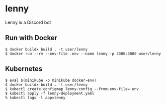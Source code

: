 # lenny
Lenny is a Discord bot

## Run with Docker
```
$ docker buildx build . -t user/lenny
$ docker run --rm --env-file .env --name lenny -p 3000:3000 user/lenny
```

## Kubernetes
```
$ eval $(minikube -p minikube docker-env)
$ docker buildx build . -t user/lenny
$ kubectl create configmap lenny-config --from-env-file=.env
$ kubectl apply -f lenny-deployment.yaml
% kubectl logs -l app=lenny
```